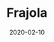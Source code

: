 ---
template: SingleToy
title: Frajola
status: Featured / Published
date: '2020-02-10'
featuredImage: https://brincadeira.co/products/list_frajola.png
price: R$250,00
excerpt: >-
  Diversão em dobro com o Tombo Legal!  

  Teste sua pontaria e derrube uma pessoa na piscina de bolinhas, ou seja corajoso para sentar na cadeirinha e ser derrubado.   

  Brinquedo automático com sirene de queda e plataforma lateral.


  **Recomendação:** crianças até 70kg.
categories:
  - category: Infláveis
meta:
  canonicalLink: ''
  description: Teste sua pontaria e derrube uma pessoa na piscina de bolinhas, ou seja corajoso para sentar na cadeirinha e ser derrubado.
  noindex: false
  title: Frajola
---